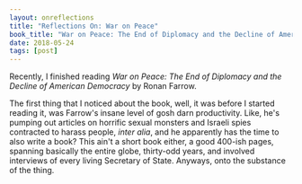 ```yaml
---
layout: onreflections
title: "Reflections On: War on Peace"
book_title: "War on Peace: The End of Diplomacy and the Decline of American Democracy"
date: 2018-05-24
tags: [post]
---
```


Recently, I finished reading _War on Peace: The End of Diplomacy and the Decline of American Democracy_ by Ronan Farrow.

The first thing that I noticed about the book, well, it was before I started reading it, was Farrow's insane level of gosh darn productivity.
Like, he's pumping out articles on horrific sexual monsters and Israeli spies contracted to harass people, _inter alia_, and he apparently has the time to also write a book?
This ain't a short book either, a good 400-ish pages, spanning basically the entire globe, thirty-odd years, and involved interviews of every living Secretary of State.
Anyways, onto the substance of the thing.


